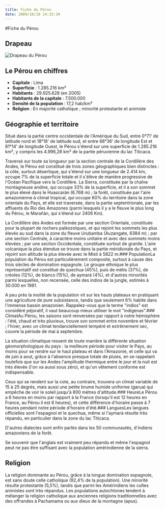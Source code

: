```yaml
---
title: Fiche du Pérou
date: 2009/10/10 14:33:34
---
```

#Fiche du Pérou

## Drapeau

![Drapeau du Pérou ](blog/Fiche-du-perou/1255177646Fug0.jpg "Drapeau du Pérou ")
## Le Pérou en chiffres

- **Capitale** : Lima
- **Superficie** : 1.285.216 km²
- **Habitants** : 29.925.628 (en 2005)
- **Habitants de la capitale** : 7.500.000
- **Densité de la population** : 17,2 hab/km²
- **Religion** : En majorité catholique ; minorité protestante et animiste

## Géographie et territoire

Situé dans la partie centre occidentale de l'Amérique du Sud, entre 0‎°71' de latitude nord et 18‎°18' de latitude sud, et entre 68‎°36' de longitude Est et 81‎°14' de longitude Ouest, le Pérou s'étend sur une superficie de 1.285.216 km², y compris les 4.996,28 km² de la partie péruvienne du lac Titicaca.

Traversé sur toute sa longueur par la section centrale de la Cordillère des Andes, le Pérou est constitué de trois zones géographiques bien distinctes : la côte, surtout désertique, qui s'étend sur une longueur de 2.414 km, occupe 7% de la superficie totale et il s'élève de manière progressive de l'Océan Pacifique vers la Cordillère. La Sierra, constituée par la chaîne montagneuse andine, qui occupe 33% de la superficie, et il a son sommet le plus élevé dans le Huascaràn (6.768 m) ; la forêt, constituée par l'aire amazonienne à climat tropical, qui occupe 60% du territoire dans la zone orientale du Pays, et elle est traversée, dans la partie septentrionale, par les affluents du Rio des Amazones (parmi lesquels il y a le fleuve le plus long du Pérou, le Marañàn, qui s'étend sur 2406 Km).

La Cordillère des Andes est formée par une section Orientale, constituée pour la plupart de rochers paléozoïques, et qui rejoint les sommets les plus élevés au sud dans la zone du fleuve Urubamba (Auzangate, 6384 m) ; par une section Centrale, à caractère moins unitaire et avec des sommets moins élevées ; par une section Occidentale, constituée surtout de granite. L'aire volcanique la plus étendue se trouve dans la partie méridionale du Pays, et rejoint son altitude la plus élevée avec le Misti à 5822 m.### PopulationLa population du Pérou est particulièrement composite, surtout à cause des trois siècles de domination espagnole. Le groupe ethnique le plus représentatif est constitué de quechua (45%), puis de métis (37%), de créoles (12%), de blancs (15%), de aymarà (4%), et d'autres minorités parmi lesquelles, non recensée, celle des indios de la jungle, estimés à 30.000 en 1981.

A peu près la moitié de la population vit sur les hauts plateaux en pratiquant une agriculture de pure subsistance, tandis que seulement 6% habite dans l'immense bassin amazonien. Rappelez-vous que le terme "indios" est considéré péjoratif, il vaut beaucoup mieux utiliser le mot "indigenas".### ClimatAu Pérou, les saisons sont renversées par rapport à notre hémisphère : l'été, chaud et très pluvieux, trouve son sommet entre novembre et février ; l'hiver, avec un climat tendanciellement tempéré et extrêmement sec, couvre la période de mai à septembre.

La situation climatique ressent de toute manière la différente situation géomorphologique du pays : la meilleure période pour visiter le Pays, au moins pour se rendre sur le haut plateau et dans l'Amazonie, et celle qui va de juin à aout, grâce à l'absence presque totale de pluies, en se rappelant toutefois que sur les Andes l'amplitude thermique entre le jour et la nuit est très élevée (l'on va aussi sous zéro), et qu'un vêtement conforme est indispensable.

Ceux qui se rendent sur la cote, au contraire, trouvera un climat variable de 15 à 25 degrés, mais aussi une petite brume humide uniforme (garua) qui empêche de voir le soleil jusqu'à 800 mètres d'altitude.### HeureLe Pérou a 6 heures en moins par rapport à la France (lorsqu'il est 12 heures en France, au Pérou il est 6 heures), et cette différence d'horaire passe à 7 heures pendant notre période d'horaire d'été.### LanguesLes langues officielles sont l'espagnol et le quechua, même si l'aymarà résulte très répandu, en particulier dans la zone du lac Titicaca.

D'autres dialectes sont enfin parlés dans les 50 communautés, d'indiens amazoniens de la forêt.

Se souvenir que l'anglais est vraiment peu répandu et même l'espagnol peut ne pas être suffisant avec la population amérindienne de la sierra.

## Religion

La religion dominante au Pérou, grâce à la longue domination espagnole, est sans doute celle catholique (92,4% de la population). Une minorité résulte protestante (5,5%), tandis que parmi les Amérindiens les cultes animistes sont très répandus. Les populations autochtones tendent à mélanger la religion catholique aux anciennes religions traditionnelles avec des offrandes à Pachamama ou aux dieux de la montagne (apus).
